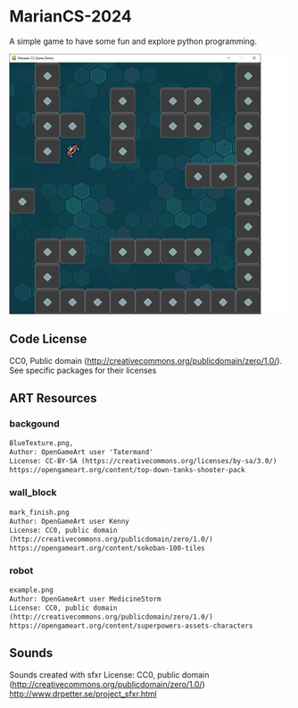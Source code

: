 # MarianCS-2024
A simple game to have some fun and explore python programming.

![Alt text](screenshot.png?raw=true "Game Demo Screenshot")

## Code License
CC0, Public domain (http://creativecommons.org/publicdomain/zero/1.0/). See specific packages for their licenses

## ART Resources
### backgound
    BlueTexture.png,
    Author: OpenGameArt user 'Tatermand'
    License: CC-BY-SA (https://creativecommons.org/licenses/by-sa/3.0/)
    https://opengameart.org/content/top-down-tanks-shooter-pack

### wall_block
    mark_finish.png
    Author: OpenGameArt user Kenny
    License: CC0, public domain (http://creativecommons.org/publicdomain/zero/1.0/)
    https://opengameart.org/content/sokoban-100-tiles

### robot
    example.png
    Author: OpenGameArt user MedicineStorm
    License: CC0, public domain (http://creativecommons.org/publicdomain/zero/1.0/)
    https://opengameart.org/content/superpowers-assets-characters

## Sounds
Sounds created with sfxr
License: CC0, public domain (http://creativecommons.org/publicdomain/zero/1.0/)
http://www.drpetter.se/project_sfxr.html
